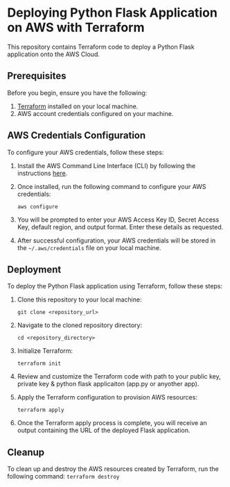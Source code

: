 # Deploying Python Flask Application on AWS with Terraform

This repository contains Terraform code to deploy a Python Flask application onto the AWS Cloud.

## Prerequisites

Before you begin, ensure you have the following:

1. [Terraform](https://www.terraform.io/downloads.html) installed on your local machine.
2. AWS account credentials configured on your machine.

## AWS Credentials Configuration

To configure your AWS credentials, follow these steps:

1. Install the AWS Command Line Interface (CLI) by following the instructions [here](https://docs.aws.amazon.com/cli/latest/userguide/install-cliv2.html).

2. Once installed, run the following command to configure your AWS credentials:

    ```
    aws configure
    ```

3. You will be prompted to enter your AWS Access Key ID, Secret Access Key, default region, and output format. Enter these details as requested.

4. After successful configuration, your AWS credentials will be stored in the `~/.aws/credentials` file on your local machine.

## Deployment

To deploy the Python Flask application using Terraform, follow these steps:

1. Clone this repository to your local machine:

    ```
    git clone <repository_url>
    ```

2. Navigate to the cloned repository directory:

    ```
    cd <repository_directory>
    ```

3. Initialize Terraform:

    ```
    terraform init
    ```

4. Review and customize the Terraform code with path to your public key, private key & python flask applicaiton (app.py or anyother app).

5. Apply the Terraform configuration to provision AWS resources:

    ```
    terraform apply
    ```

6. Once the Terraform apply process is complete, you will receive an output containing the URL of the deployed Flask application.

## Cleanup

To clean up and destroy the AWS resources created by Terraform, run the following command:
    ```
    terraform destroy
    ```

